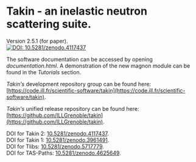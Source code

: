 # Takin - an inelastic neutron scattering suite.
Version 2.5.1 (for paper).  
[![DOI: 10.5281/zenodo.4117437](https://zenodo.org/badge/DOI/10.5281/zenodo.4117437.svg)](https://doi.org/10.5281/zenodo.4117437)

The software documentation can be accessed by opening *documentation.html*.
A demonstration of the new magnon module can be found in the *Tutorials* section.

*Takin's* development repository group can be found here:  
[https://code.ill.fr/scientific-software/takin](https://code.ill.fr/scientific-software/takin).

*Takin's* unified release repository can be found here:  
[https://github.com/ILLGrenoble/takin](https://github.com/ILLGrenoble/takin).

DOI for Takin 2: [10.5281/zenodo.4117437](https://dx.doi.org/10.5281/zenodo.4117437).  
DOI for Takin 1: [10.5281/zenodo.3961491](https://dx.doi.org/10.5281/zenodo.3961491).  
DOI for Tlibs: [10.5281/zenodo.5717779](https://doi.org/10.5281/zenodo.5717779).  
DOI for TAS-Paths: [10.5281/zenodo.4625649](https://doi.org/10.5281/zenodo.4625649).  
